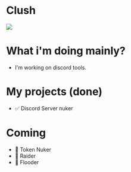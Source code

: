 # Clush

<a href="https://visitcount.itsvg.in">
  <img src="https://visitcount.itsvg.in/api?id=clushfree&label=Profile%20Views&color=11&icon=8&pretty=false" />
</a>

# What i'm doing mainly?
- I'm working on discord tools.

# My projects (done)
- ✅ Discord Server nuker

# Coming
- 🚀 Token Nuker
- 🚀 Raider
- 🚀 Flooder
